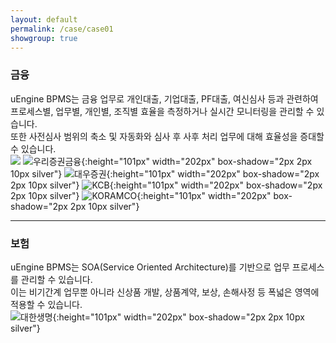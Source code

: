 ```yaml
---
layout: default
permalink: /case/case01
showgroup: true
---
```


### 금융  
uEngine BPMS는 금융 업무로 개인대출, 기업대출, PF대출, 여신심사 등과 관련하여 프로세스별, 업무별, 개인별, 조직별 효율을 측정하거나 실시간 모니터링을 관리할 수 있습니다.  
또한 사전심사 범위의 축소 및 자동화와 심사 후 사후 처리 업무에 대해 효율성을 증대할 수 있습니다.  
<img src="http://www.ksfc.co.kr/assets/ko/img/about/img_signature01.gif">
![우리증권금융](http://www.woorifis.com/resources/images/front/contents_kor/co01_ci.jpg){:height="101px" width="202px" box-shadow="2px 2px 10px silver"}
![대우증권](http://cfile7.uf.tistory.com/image/136BB448509BB66D2BC590){:height="101px" width="202px" box-shadow="2px 2px 10px silver"}
![KCB](http://www.realtimetech.co.kr/wp-content/uploads/2015/05/kcb.png){:height="101px" width="202px" box-shadow="2px 2px 10px silver"}
![KORAMCO](http://img.yonhapnews.co.kr/etc/inner/KR/2016/07/13/AKR20160713169000008_01_i.jpg){:height="101px" width="202px" box-shadow="2px 2px 10px silver"}  

- - -       
   

### 보험  
uEngine BPMS는 SOA(Service Oriented Architecture)를 기반으로 업무 프로세스를 관리할 수 있습니다.  
이는 비기간계 업무뿐 아니라 신상품 개발, 상품계약, 보상, 손해사정 등 폭넓은 영역에 적용할 수 있습니다.  
![대한생명](http://l.incru.it/2008/12/%EB%8C%80%ED%95%9C%EC%83%9D%EB%AA%85(%EA%B0%80%EB%A1%9C).jpg){:height="101px" width="202px" box-shadow="2px 2px 10px silver"}
